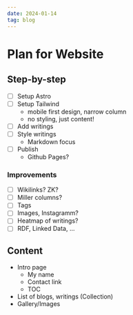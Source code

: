 ```yaml
---
date: 2024-01-14
tag: blog
---
```


# Plan for Website

## Step-by-step

- [ ] Setup Astro
- [ ] Setup Tailwind
  - mobile first design, narrow column
  - no styling, just content!
- [ ] Add writings
- [ ] Style writings
  - Markdown focus
- [ ] Publish
  - Github Pages?

### Improvements

- [ ] Wikilinks? ZK?
- [ ] Miller columns?
- [ ] Tags
- [ ] Images, Instagramm?
- [ ] Heatmap of writings?
- [ ] RDF, Linked Data, ...

## Content

- Intro page
  - My name
  - Contact link
  - TOC
- List of blogs, writings (Collection)
- Gallery/Images
